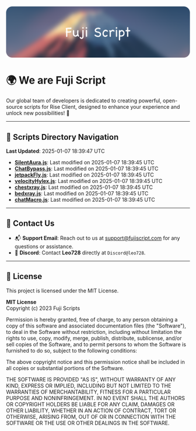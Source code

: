 ![Banner](.github/b.webp)

# 🌍 **We are Fuji Script**

Our global team of developers is dedicated to creating powerful, open-source scripts for Rise Client, designed to enhance your experience and unlock new possibilities! 🌟

---
<!-- SCRIPTS_NAVIGATION_START -->
## 📂 **Scripts Directory Navigation**

**Last Updated**: 2025-01-07 18:39:47 UTC

- **[SilentAura.js](scripts/SilentAura.js)**: Last modified on 2025-01-07 18:39:45 UTC
- **[ChatBypass.js](scripts/ChatBypass.js)**: Last modified on 2025-01-07 18:39:45 UTC
- **[jetpackFly.js](scripts/jetpackFly.js)**: Last modified on 2025-01-07 18:39:45 UTC
- **[velocityHylex.js](scripts/velocityHylex.js)**: Last modified on 2025-01-07 18:39:45 UTC
- **[chestxray.js](scripts/chestxray.js)**: Last modified on 2025-01-07 18:39:45 UTC
- **[bedxray.js](scripts/bedxray.js)**: Last modified on 2025-01-07 18:39:45 UTC
- **[chatMacro.js](scripts/chatMacro.js)**: Last modified on 2025-01-07 18:39:45 UTC

<!-- SCRIPTS_NAVIGATION_END -->

---

## 💬 **Contact Us**  
- 📬 **Support Email**: Reach out to us at [support@fujiscript.com](mailto:support@fujiscript.com) for any questions or assistance.  
- 💬 **Discord**: Contact **Leo728** directly at `Discord@leo728`.

---

## 📜 **License**

This project is licensed under the MIT License.  

**MIT License**  
Copyright (c) 2023 Fuji Scripts  

Permission is hereby granted, free of charge, to any person obtaining a copy of this software and associated documentation files (the "Software"), to deal in the Software without restriction, including without limitation the rights to use, copy, modify, merge, publish, distribute, sublicense, and/or sell copies of the Software, and to permit persons to whom the Software is furnished to do so, subject to the following conditions:  

The above copyright notice and this permission notice shall be included in all copies or substantial portions of the Software.  

THE SOFTWARE IS PROVIDED "AS IS", WITHOUT WARRANTY OF ANY KIND, EXPRESS OR IMPLIED, INCLUDING BUT NOT LIMITED TO THE WARRANTIES OF MERCHANTABILITY, FITNESS FOR A PARTICULAR PURPOSE AND NONINFRINGEMENT. IN NO EVENT SHALL THE AUTHORS OR COPYRIGHT HOLDERS BE LIABLE FOR ANY CLAIM, DAMAGES OR OTHER LIABILITY, WHETHER IN AN ACTION OF CONTRACT, TORT OR OTHERWISE, ARISING FROM, OUT OF OR IN CONNECTION WITH THE SOFTWARE OR THE USE OR OTHER DEALINGS IN THE SOFTWARE.  
